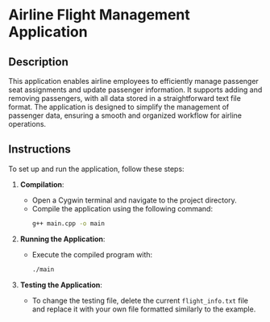 # Airline Flight Management Application

## Description
This application enables airline employees to efficiently manage passenger seat assignments and update passenger information. It supports adding and removing passengers, with all data stored in a straightforward text file format. The application is designed to simplify the management of passenger data, ensuring a smooth and organized workflow for airline operations.

## Instructions
To set up and run the application, follow these steps:

1. **Compilation**: 
   - Open a Cygwin terminal and navigate to the project directory.
   - Compile the application using the following command:
     ```sh
     g++ main.cpp -o main
     ```

2. **Running the Application**:
   - Execute the compiled program with:
     ```sh
     ./main
     ```

3. **Testing the Application**:
   - To change the testing file, delete the current `flight_info.txt` file and replace it with your own file formatted similarly to the example.

